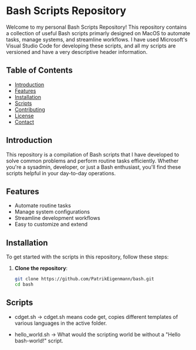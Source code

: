# Bash Scripts Repository

Welcome to my personal Bash Scripts Repository! This repository contains a collection of useful Bash scripts primarly designed on MacOS to automate tasks, manage systems, and streamline workflows. I have
used Microsoft's Visual Studio Code for developing these scripts, and all my scripts are versioned and
have a very descriptive header information.

## Table of Contents
- [Introduction](#introduction)
- [Features](#features)
- [Installation](#installation)
- [Scripts](#scripts)
- [Contributing](#contributing)
- [License](#license)
- [Contact](#contact)

## Introduction
This repository is a compilation of Bash scripts that I have developed to solve common problems and perform routine tasks efficiently. Whether you're a sysadmin, developer, or just a Bash enthusiast, you'll find these scripts helpful in your day-to-day operations.

## Features
- Automate routine tasks
- Manage system configurations
- Streamline development workflows
- Easy to customize and extend

## Installation
To get started with the scripts in this repository, follow these steps:
1. **Clone the repository**:
   ```bash
   git clone https://github.com/PatrikEigenmann/bash.git
   cd bash

## Scripts
- cdget.sh -> cdget.sh means code get, copies different templates of various languages in the active folder.

- hello_world.sh -> What would the scripting world be without a "Hello bash-world!" script.
